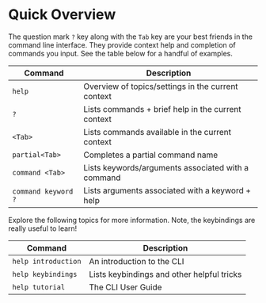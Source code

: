 # Quick Overview

The question mark `?` key along with the `Tab` key are your best friends
in the command line interface.  They provide context help and completion
of commands you input.  See the table below for a handful of examples.

| **Command**         | **Description**                                    |
|---------------------|----------------------------------------------------|
| `help`              | Overview of topics/settings in the current context |
| `?`                 | Lists commands + brief help in the current context |
| `<Tab>`             | Lists commands available in the current context    |
| `partial<Tab>`      | Completes a partial command name                   |
| `command <Tab>`     | Lists keywords/arguments associated with a command |
| `command keyword ?` | Lists arguments associated with a keyword + help   |

Explore the following topics for more information.  Note, the
keybindings are really useful to learn!

| **Command**         | **Description**                            |
|---------------------|--------------------------------------------|
| `help introduction` | An introduction to the CLI                 |
| `help keybindings`  | Lists keybindings and other helpful tricks |
| `help tutorial`     | The CLI User Guide                         |


